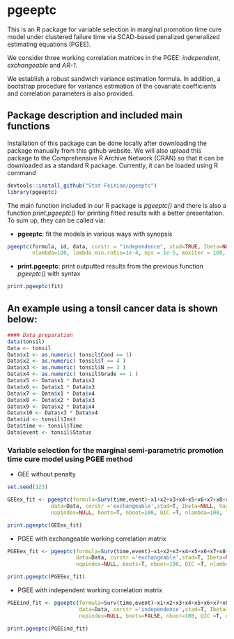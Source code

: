 # pgeeptc
This is an R package for variable selection in marginal promotion time cure model under clustered failure time via SCAD-based penalized generalized estimating equations (PGEE).

We consider three working correlation matrices in the PGEE: *independent*,  *exchangeable* and  *AR-1*.

We establish a robust sandwich variance estimation formula. In addition, a bootstrap procedure for variance estimation of the covariate coefficients and correlation parameters is also provided.

## Package description and included main functions

Installation of this package can be done locally after downloading the package manually from this github website. We will also upload this package to the Comprehensive R Archive Network (CRAN) so that it can be downloaded as a standard R package. Currently, it can be loaded using R command
```R
devtools::install_github("Stat-FeiXiao/pgeeptc")
library(pgeeptc)
```

The main function included in our R package is *pgeeptc()* and there is also a function *print.pgeeptc()* for printing fitted results with a better presentation. To sum up, they can be called via:
- **pgeeptc**: fit the models in various ways with synopsis
```R
pgeeptc(formula, id, data, corstr = "independence", stad=TRUE, Ibeta=NULL, Var=FALSE, lambda=NULL, nopindex=NULL, boots=FALSE, nboot=100, QIC =FALSE, 
        nlambda=100, lambda.min.ratio=1e-4, eps = 1e-5, maxiter = 100, tol = 1e-3)
```
- **print.pgeeptc**: print outputted results from the previous function *pgeeptc()* with syntax
```R
print.pgeeptc(fit)
```

## An example using a tonsil cancer data is shown below:

```R
#### Data preparation
data(tonsil)
Data <- tonsil
Data$x1 <- as.numeric( tonsil$Cond == 1)
Data$x2 <- as.numeric( tonsil$T == 4 )
Data$x3 <- as.numeric( tonsil$N == 3 )
Data$x4 <- as.numeric( tonsil$Grade == 1 )
Data$x5 <- Data$x1 * Data$x2
Data$x6 <- Data$x1 * Data$x3
Data$x7 <- Data$x1 * Data$x4
Data$x8 <- Data$x2 * Data$x3
Data$x9 <- Data$x2 * Data$x4
Data$x10 <- Data$x3 * Data$x4
Data$id <- tonsil$Inst
Data$time <- tonsil$Time
Data$event <- tonsil$Status
```

### Variable selection for the marginal semi-parametric promotion time cure model using PGEE method
- GEE without penalty
```R
set.seed(123)

GEEex_fit <- pgeeptc(formula=Surv(time,event)~x1+x2+x3+x4+x5+x6+x7+x8+x9+x10,id=Data$id, 
              data=Data, corstr ='exchangeable',stad=T, Ibeta=NULL, Var=T, lambda=0, 
              nopindex=NULL, boots=T, nboot=100, QIC =T, nlambda=100, lambda.min.ratio=1e-8,eps = 1e-6, maxiter = 100, tol = 1e-3)

print.pgeeptc(GEEex_fit)
```
- PGEE with exchangeable working correlation matrix
```R
PGEEex_fit <- pgeeptc(formula=Surv(time,event)~x1+x2+x3+x4+x5+x6+x7+x8+x9+x10,id=Data$id, 
                      data=Data, corstr ='exchangeable',stad=T, Ibeta=NULL, Var=T, lambda=NULL, 
                      nopindex=NULL, boots=T, nboot=100, QIC =T, nlambda=100, lambda.min.ratio=1e-8,eps = 1e-6, maxiter = 100, tol = 1e-3)

print.pgeeptc(PGEEex_fit)
```
- PGEE with independent working correlation matrix
```R
PGEEind_fit <- pgeeptc(formula=Surv(time,event)~x1+x2+x3+x4+x5+x6+x7+x8+x9+x10,id=Data$id,
                       data=Data, corstr ='independence',stad=T, Ibeta=NULL, Var=T, lambda=NULL, 
                       nopindex=NULL, boots=FALSE, nboot=100, QIC =T, nlambda=100, lambda.min.ratio=1e-8,eps = 1e-6, maxiter = 100, tol = 1e-3)

print.pgeeptc(PGEEind_fit)
```
